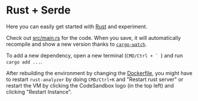 # Rust + Serde

Here you can easily get started with [Rust](https://www.rust-lang.org/) and experiment.

Check out [src/main.rs](./src/main.rs) for the code. When you save, it will automatically recompile and show a new version thanks to [`cargo-watch`](https://crates.io/crates/cargo-watch).

To add a new dependency, open a new terminal (```CMD/Ctrl + ` ```) and run `cargo add ...`.

After rebuilding the environment by changing the [Dockerfile](./.codesandbox/Dockerfile), you might have to restart `rust-analyzer` by doing `CMD/Ctrl+K` and "Restart rust server" or restart the VM by clicking the CodeSandbox logo (in the top left) and clicking "Restart Instance".